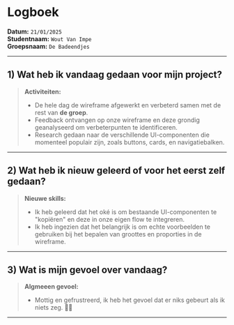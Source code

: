# Logboek

**Datum:** `21/01/2025`  
**Studentnaam:** `Wout Van Impe`  
**Groepsnaam:** `De Badeendjes`

---

## 1) Wat heb ik vandaag gedaan voor mijn project?

> **Activiteiten:**
>
> - De hele dag de wireframe afgewerkt en verbeterd samen met de rest van **de groep**.
> - Feedback ontvangen op onze wireframe en deze grondig geanalyseerd om verbeterpunten te identificeren.
> - Research gedaan naar de verschillende UI-componenten die momenteel populair zijn, zoals buttons, cards, en navigatiebalken.


---

## 2) Wat heb ik nieuw geleerd of voor het eerst zelf gedaan?

> **Nieuwe skills:**
>
> - Ik heb geleerd dat het oké is om bestaande UI-componenten te "kopiëren" en deze in onze eigen flow te integreren.
> - Ik heb ingezien dat het belangrijk is om echte voorbeelden te gebruiken bij het bepalen van groottes en proporties in de wireframe.

---

## 3) Wat is mijn gevoel over vandaag?

> **Algmeeen gevoel:**
>
> - Mottig en gefrustreerd, ik heb het gevoel dat er niks gebeurt als ik niets zeg. 🤬🤒

---

